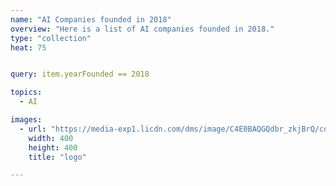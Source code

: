 ```yaml
---
name: "AI Companies founded in 2018"
overview: "Here is a list of AI companies founded in 2018."
type: "collection"
heat: 75


query: item.yearFounded == 2018

topics:
  - AI

images:
  - url: "https://media-exp1.licdn.com/dms/image/C4E0BAQGQdbr_zkjBrQ/company-logo_200_200/0?e=1594857600&v=beta&t=gdlt9WD_SDGSwtntJIJgRhw2cclxV1uht-4-Vk17Rwk"
    width: 400
    height: 400
    title: "logo"

---
```


